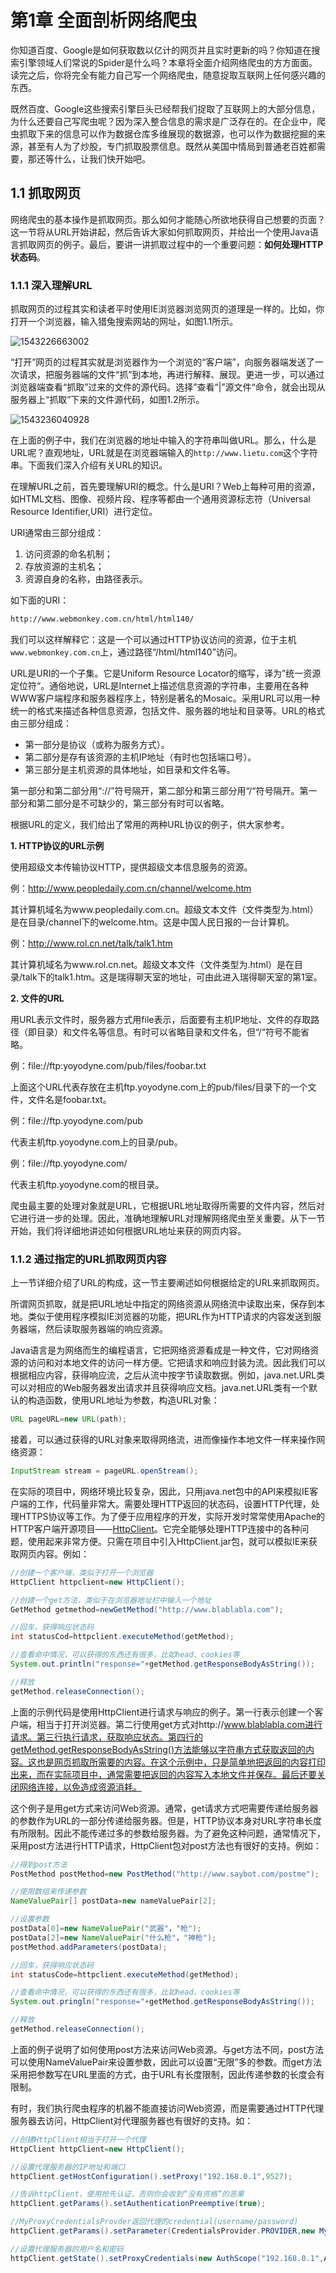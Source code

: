 # 第1章 全面剖析网络爬虫

你知道百度、Google是如何获取数以亿计的网页并且实时更新的吗？你知道在搜索引擎领域人们常说的Spider是什么吗？本章将全面介绍网络爬虫的方方面面。读完之后，你将完全有能力自己写一个网络爬虫，随意捉取互联网上任何感兴趣的东西。

既然百度、Google这些搜索引擎巨头已经帮我们捉取了互联网上的大部分信息，为什么还要自己写爬虫呢？因为深入整合信息的需求是广泛存在的。在企业中，爬虫抓取下来的信息可以作为数据仓库多维展现的数据源，也可以作为数据挖掘的来源，甚至有人为了炒股，专门抓取股票信息。既然从美国中情局到普通老百姓都需要，那还等什么，让我们快开始吧。

## 1.1 抓取网页

网络爬虫的基本操作是抓取网页。那么如何才能随心所欲地获得自己想要的页面？这一节将从URL开始讲起，然后告诉大家如何抓取网页，并给出一个使用Java语言抓取网页的例子。最后，要讲一讲抓取过程中的一个重要问题：**如何处理HTTP状态码**。

### 1.1.1 深入理解URL

抓取网页的过程其实和读者平时使用IE浏览器浏览网页的道理是一样的。比如，你打开一个浏览器，输入猎兔搜索网站的网址，如图1.1所示。

![1543226663002](assets/1543226663002.png)

“打开”网页的过程其实就是浏览器作为一个浏览的“客户端”，向服务器端发送了一次请求，把服务器端的文件“抓”到本地，再进行解释、展现。更进一步，可以通过浏览器端查看“抓取”过来的文件的源代码。选择”查看“|”源文件“命令，就会出现从服务器上“抓取”下来的文件源代码，如图1.2所示。

![1543236040928](assets/1543236040928.png)

在上面的例子中，我们在浏览器的地址中输入的字符串叫做URL。那么，什么是URL呢？直观地址，URL就是在浏览器端输入的`http://www.lietu.com`这个字符串。下面我们深入介绍有关URL的知识。

在理解URL之前，首先要理解URI的概念。什么是URI？Web上每种可用的资源，如HTML文档、图像、视频片段、程序等都由一个通用资源标志符（Universal Resource Identifier,URI）进行定位。

URI通常由三部分组成：

1. 访问资源的命名机制；
2. 存放资源的主机名；
3. 资源自身的名称，由路径表示。

如下面的URI：

```html
http://www.webmonkey.com.cn/html/html140/
```

我们可以这样解释它：这是一个可以通过HTTP协议访问的资源，位于主机`www.webmonkey.com.cn`上，通过路径“/html/html140”访问。

URL是URI的一个子集。它是Uniform Resource Locator的缩写，译为”统一资源定位符“。通俗地说，URL是Internet上描述信息资源的字符串，主要用在各种WWW客户端程序和服务器程序上，特别是著名的Mosaic。采用URL可以用一种统一的格式来描述各种信息资源，包括文件、服务器的地址和目录等。URL的格式由三部分组成：

* 第一部分是协议（或称为服务方式）。
* 第二部分是存有该资源的主机IP地址（有时也包括端口号）。
* 第三部分是主机资源的具体地址，如目录和文件名等。

第一部分和第二部分用“://”符号隔开，第二部分和第三部分用“/“符号隔开。第一部分和第二部分是不可缺少的，第三部分有时可以省略。

根据URL的定义，我们给出了常用的两种URL协议的例子，供大家参考。

**1. HTTP协议的URL示例**

使用超级文本传输协议HTTP，提供超级文本信息服务的资源。

例：http://www.peopledaily.com.cn/channel/welcome.htm

其计算机域名为www.peopledaily.com.cn。超级文本文件（文件类型为.html）是在目录/channel下的welcome.htm。这是中国人民日报的一台计算机。

例：http://www.rol.cn.net/talk/talk1.htm

其计算机域名为www.rol.cn.net。超级文本文件（文件类型为.html）是在目录/talk下的talk1.htm。这是瑞得聊天室的地址，可由此进入瑞得聊天室的第1室。

**2. 文件的URL**

用URL表示文件时，服务器方式用file表示，后面要有主机IP地址、文件的存取路径（即目录）和文件名等信息。有时可以省略目录和文件名，但“/“符号不能省略。

例：file://ftp:yoyodyne.com/pub/files/foobar.txt

上面这个URL代表存放在主机ftp.yoyodyne.com上的pub/files/目录下的一个文件，文件名是foobar.txt。

例：file://ftp.yoyodyne.com/pub

代表主机ftp.yoyodyne.com上的目录/pub。

例：file://ftp.yoyodyne.com/

代表主机ftp.yoyodyne.com的根目录。

爬虫最主要的处理对象就是URL，它根据URL地址取得所需要的文件内容，然后对它进行进一步的处理。因此，准确地理解URL对理解网络爬虫至关重要。从下一节开始，我们将详细地讲述如何根据URL地址来获的网页内容。

### 1.1.2 通过指定的URL抓取网页内容

上一节详细介绍了URL的构成，这一节主要阐述如何根据给定的URL来抓取网页。

所谓网页抓取，就是把URL地址中指定的网络资源从网络流中读取出来，保存到本地。类似于使用程序模拟IE浏览器的功能，把URL作为HTTP请求的内容发送到服务器端，然后读取服务器端的响应资源。

Java语言是为网络而生的编程语言，它把网络资源看成是一种文件，它对网络资源的访问和对本地文件的访问一样方便。它把请求和响应封装为流。因此我们可以根据相应内容，获得响应流，之后从流中按字节读取数据。例如，java.net.URL类可以对相应的Web服务器发出请求并且获得响应文档。java.net.URL类有一个默认的构造函数，使用URL地址为参数，构造URL对象：

```java
URL pageURL=new URL(path);
```

接着，可以通过获得的URL对象来取得网络流，进而像操作本地文件一样来操作网络资源：

```java
InputStream stream = pageURL.openStream();
```

在实际的项目中，网络环境比较复杂，因此，只用java.net包中的API来模拟IE客户端的工作，代码量非常大。需要处理HTTP返回的状态码，设置HTTP代理，处理HTTPS协议等工作。为了便于应用程序的开发，实际开发时常常使用Apache的HTTP客户端开源项目——[HttpClient](http://www.shenhuanjie.com/2018/11/27/the-basic-use-of-httpclient-summary-i/)。它完全能够处理HTTP连接中的各种问题，使用起来非常方便。只需在项目中引入HttpClient.jar包，就可以模拟IE来获取网页内容。例如：

```java
//创建一个客户端，类似于打开一个浏览器
HttpClient httpclient=new HttpClient();

//创建一个get方法，类似于在浏览器地址栏中输入一个地址
GetMethod getmethod=newGetMethod("http://www.blablabla.com");

//回车，获得响应状态码
int statusCod=httpclient.executeMethod(getMethod);

//查看命中情况，可以获得的东西还有很多，比如head、cookies等
System.out.println("response="+getMethod.getResponseBodyAsString());

//释放
getMethod.releaseConnection();
```

上面的示例代码是使用HttpClient进行请求与响应的例子。第一行表示创建一个客户端，相当于打开浏览器。第二行使用get方式对http://www.blablabla.com进行请求。第三行执行请求，获取响应状态。第四行的getMethod.getResponseBodyAsString()方法能够以字符串方式获取返回的内容。这也是网页抓取所需要的内容。在这个示例中，只是简单地把返回的内容打印出来，而在实际项目中，通常需要把返回的内容写入本地文件并保存。最后还要关闭网络连接，以免造成资源消耗。

这个例子是用get方式来访问Web资源。通常，get请求方式吧需要传递给服务器的参数作为URL的一部分传递给服务器。但是，HTTP协议本身对URL字符串长度有所限制。因此不能传递过多的参数给服务器。为了避免这种问题，通常情况下，采用post方法进行HTTP请求，HttpClient包对post方法也有很好的支持。例如：

```java
//得到post方法
PostMethod postMethod=new PostMethod("http://www.saybot.com/postme");

//使用数组来传递参数
NameValuePair[] postData=new nameValuePair[2];

//设置参数
postData[0]=new NameValuePair("武器"，"枪");
postData[2]=new NameValuePair("什么枪"，"神枪");
postMethod.addParameters(postData);

//回车，获得响应状态码
int statusCode=httpclient.executeMethod(getMethod);

//查看命中情况，可以获得的东西还有很多，比如head、cookies等
System.out.pringln("response="+getMethod.getResponseBodyAsString());

//释放
getMethod.releaseConnection();
```

上面的例子说明了如何使用post方法来访问Web资源。与get方法不同，post方法可以使用NameValuePair来设置参数，因此可以设置“无限”多的参数。而get方法采用把参数写在URL里面的方式，由于URL有长度限制，因此传递参数的长度会有限制。

有时，我们执行爬虫程序的机器不能直接访问Web资源，而是需要通过HTTP代理服务器去访问，HttpClient对代理服务器也有很好的支持。如：

```java
//创建HttpClient相当于打开一个代理
HttpClient httpClient=new HttpClient();

//设置代理服务器的IP地址和端口
httpClient.getHostConfiguration().setProxy("192.168.0.1",9527);

//告诉httpClient，使用抢先认证，否则你会收到“没有资格”的恶果
httpClient.getParams().setAuthenticationPreemptive(true);

//MyProxyCredentialsProvder返回代理的credential(username/password)
httpClient.getParams().setParameter(CredentialsProvider.PROVIDER,new MyProxyCredentialsProvider());

//设置代理服务器的用户名和密码
httpClient.getState().setProxyCredentials(new AuthScope("192.168.0.1",AuthScope.ANY_PORT,AuthScope.ANY_REALM),new UsernamePasswordCredentials("username","password"));
```







